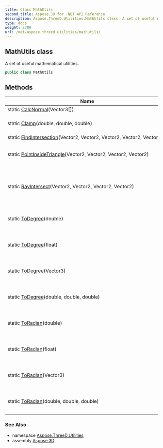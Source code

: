 ```yaml
---
title: Class MathUtils
second_title: Aspose.3D for .NET API Reference
description: Aspose.ThreeD.Utilities.MathUtils class. A set of useful mathematical utilities
type: docs
weight: 2780
url: /net/aspose.threed.utilities/mathutils/
---
```

## MathUtils class

A set of useful mathematical utilities.

```csharp
public class MathUtils
```

## Methods

| Name | Description |
| --- | --- |
| static [CalcNormal](../../aspose.threed.utilities/mathutils/calcnormal/)(Vector3[]) |  |
| static [Clamp](../../aspose.threed.utilities/mathutils/clamp/)(double, double, double) | Clamp value to range [min, max] |
| static [FindIntersection](../../aspose.threed.utilities/mathutils/findintersection/)(Vector2, Vector2, Vector2, Vector2, Vector2[]) |  |
| static [PointInsideTriangle](../../aspose.threed.utilities/mathutils/pointinsidetriangle/)(Vector2, Vector2, Vector2, Vector2) | Check if point p is inside triangle (p0, p1, p2) |
| static [RayIntersect](../../aspose.threed.utilities/mathutils/rayintersect/)(Vector2, Vector2, Vector2, Vector2) | Check if ray (origin, dir) intersects with line segment(start, end) |
| static [ToDegree](../../aspose.threed.utilities/mathutils/todegree/#todegree_2)(double) | Convert a number from radian to degree |
| static [ToDegree](../../aspose.threed.utilities/mathutils/todegree/#todegree_3)(float) | Convert a number from radian to degree |
| static [ToDegree](../../aspose.threed.utilities/mathutils/todegree/#todegree)(Vector3) | Convert a [`Vector3`](../vector3/) from radian to degree. |
| static [ToDegree](../../aspose.threed.utilities/mathutils/todegree/#todegree_1)(double, double, double) | Convert a number from radian to degree |
| static [ToRadian](../../aspose.threed.utilities/mathutils/toradian/#toradian_2)(double) | Convert a number from degree to radian |
| static [ToRadian](../../aspose.threed.utilities/mathutils/toradian/#toradian_3)(float) | Convert a number from degree to radian |
| static [ToRadian](../../aspose.threed.utilities/mathutils/toradian/#toradian)(Vector3) | Convert a [`Vector3`](../vector3/) from degree to radian |
| static [ToRadian](../../aspose.threed.utilities/mathutils/toradian/#toradian_1)(double, double, double) | Convert a vector from degree to radian |

### See Also

* namespace [Aspose.ThreeD.Utilities](../../aspose.threed.utilities/)
* assembly [Aspose.3D](../../)


